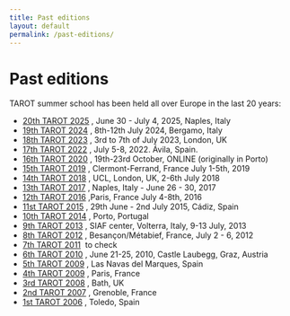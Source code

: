```yaml
---
title: Past editions
layout: default
permalink: /past-editions/
---
```


# Past editions

<div itemprop="articleBody">
                                            <p>TAROT summer school has been held all over Europe in the last 20 years:</p>
                                            <ul>
                                                <li>
                                                    <a href="https://tarot2025.dieti.unina.it" target="_blank" rel="noopener noreferrer">20th TAROT 2025</a>
                                                    , June 30 - July 4, 2025,  Naples, Italy
                                                </li>
                                                <li>
                                                    <a href="https://tarot-school.github.io/" target="_blank" rel="noopener noreferrer">19th TAROT 2024</a>
                                                    , 8th-12th July 2024, Bergamo, Italy
                                                </li>
                                                <li>
                                                    <a href="https://tarot-school.org/" target="_blank" rel="noopener noreferrer">18th TAROT 2023</a>
                                                    , 3rd to 7th of July 2023, London, UK
                                                </li>
                                                <li>
                                                    <a href="https://antares.sip.ucm.es/TAROT22/" target="_blank" rel="noopener noreferrer">17th TAROT 2022</a>
                                                    , July 5-8, 2022. Ávila, Spain.
                                                </li>
                                                <li>
                                                    <a href="https://web.fe.up.pt/~tarot2020/" target="_blank" rel="noopener noreferrer">16th TAROT 2020</a>
                                                    , 19th-23rd October, ONLINE (originally in Porto)
                                                </li>
                                                <li>
                                                    <a href="https://tarot2019.limos.fr/" target="_blank" rel="noopener noreferrer">15th TAROT 2019</a>
                                                    , Clermont-Ferrand, France July 1-5th, 2019
                                                </li>
                                                <li>
                                                    <a href="https://wp.cs.ucl.ac.uk/tarot2018/" target="_blank" rel="noopener noreferrer">14th TAROT 2018</a>
                                                    , UCL, London, UK, 2-6th July 2018
                                                </li>
                                                <li>
                                                    <a href="http://tarot2017.dieti.unina.it/" target="_blank" rel="noopener noreferrer">13th TAROT 2017</a>
                                                    , Naples, Italy - June 26 - 30, 2017
                                                </li>
                                                <li>
                                                    <a href="https://tarot2016.wp.telecom-sudparis.eu/" target="_blank" rel="noopener noreferrer">12th TAROT 2016</a>
                                                    ,Paris, France July 4-8th, 2016
                                                </li>
                                                <li>
                                                    <a href="https://tarot2015.uca.es/tarot/" target="_blank" rel="noopener noreferrer">11st TAROT 2015</a>
                                                    , 29th June - 2nd July 2015, Cádiz, Spain
                                                </li>
                                                <li>
                                                    <a href="https://twitter.com/tarot_2014" target="_blank" rel="noopener noreferrer">10th TAROT 2014</a>
                                                    , Porto, Portugal
                                                </li>
                                                <li>
                                                    <a href="http://tarot2013.di.univaq.it/" target="_blank" rel="noopener noreferrer">9th TAROT 2013</a>
                                                    , SIAF center, Volterra, Italy, 9-13 July, 2013
                                                </li>
                                                <li>
                                                    <a href="http://tarot2012.univ-fcomte.fr/" target="_blank" rel="noopener noreferrer">8th TAROT 2012</a>
                                                    , Besançon/Métabief, France, July 2 - 6, 2012
                                                </li>
                                                <li>
                                                    <a href="https://tarot-school.github.io/past-editions/">7th TAROT 2011</a>
                                                     to check
                                                </li>
                                                <li>
                                                    <a href="http://tarot2010.ist.tugraz.at/" target="_blank" rel="noopener noreferrer">6th TAROT 2010</a>
                                                    , June 21-25, 2010, Castle Laubegg, Graz, Austria
                                                </li>
                                                <li>
                                                    <a href="http://kimba.mat.ucm.es/tarot09/" target="_blank" rel="noopener noreferrer">5th TAROT 2009</a>
                                                    , Las Navas del Marques, Spain
                                                </li>
                                                <li>
                                                    <a href="http://www.int-evry.fr/tarot/summerschool2005/" target="_blank" rel="noopener noreferrer">4th TAROT 2009</a>
                                                    , Paris, France
                                                </li>
                                                <li>
                                                    <a href="http://tarot.brunel.ac.uk/" target="_blank" rel="noopener noreferrer">3rd TAROT 2008</a>
                                                    , Bath, UK
                                                </li>
                                                <li>
                                                    <a href="http://www-lsr.imag.fr/TAROT2007/index.php" target="_blank" rel="noopener noreferrer">2nd TAROT 2007</a>
                                                    , Grenoble, France
                                                </li>
                                                <li>
                                                    <a href="http://www.info-ab.uclm.es/tarot/" target="_blank" rel="noopener noreferrer">1st TAROT 2006</a>
                                                    , Toledo, Spain
                                                </li>
                                            </ul>
                                        </div>